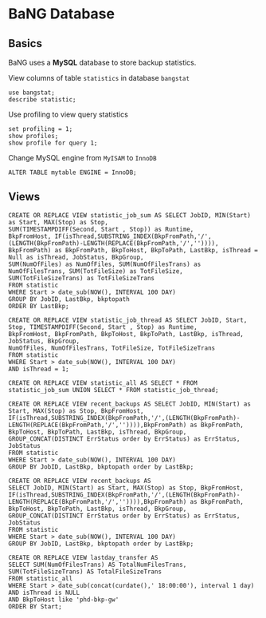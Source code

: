   BaNG Database
=================

 Basics
--------

BaNG uses a **MySQL** database to store backup statistics.

View columns of table ```statistics``` in database ```bangstat```

    use bangstat;
    describe statistic;

Use profiling to view query statistics

    set profiling = 1;
    show profiles;
    show profile for query 1;

Change MySQL engine from ```MyISAM``` to ```InnoDB```

    ALTER TABLE mytable ENGINE = InnoDB;

 Views
-------

    CREATE OR REPLACE VIEW statistic_job_sum AS SELECT JobID, MIN(Start) as Start, MAX(Stop) as Stop,
    SUM(TIMESTAMPDIFF(Second, Start , Stop)) as Runtime,
    BkpFromHost, IF(isThread,SUBSTRING_INDEX(BkpFromPath,'/',(LENGTH(BkpFromPath)-LENGTH(REPLACE(BkpFromPath,'/','')))),
    BkpFromPath) as BkpFromPath, BkpToHost, BkpToPath, LastBkp, isThread = Null as isThread, JobStatus, BkpGroup,
    SUM(NumOfFiles) as NumOfFiles, SUM(NumOfFilesTrans) as NumOfFilesTrans, SUM(TotFileSize) as TotFileSize,
    SUM(TotFileSizeTrans) as TotFileSizeTrans
    FROM statistic
    WHERE Start > date_sub(NOW(), INTERVAL 100 DAY)
    GROUP BY JobID, LastBkp, bkptopath
    ORDER BY LastBkp;

    CREATE OR REPLACE VIEW statistic_job_thread AS SELECT JobID, Start, Stop, TIMESTAMPDIFF(Second, Start , Stop) as Runtime,
    BkpFromHost, BkpFromPath, BkpToHost, BkpToPath, LastBkp, isThread, JobStatus, BkpGroup,
    NumOfFiles, NumOfFilesTrans, TotFileSize, TotFileSizeTrans
    FROM statistic
    WHERE Start > date_sub(NOW(), INTERVAL 100 DAY)
    AND isThread = 1;

    CREATE OR REPLACE VIEW statistic_all AS SELECT * FROM statistic_job_sum UNION SELECT * FROM statistic_job_thread;

    CREATE OR REPLACE VIEW recent_backups AS SELECT JobID, MIN(Start) as Start, MAX(Stop) as Stop, BkpFromHost,
    IF(isThread,SUBSTRING_INDEX(BkpFromPath,'/',(LENGTH(BkpFromPath)-LENGTH(REPLACE(BkpFromPath,'/','')))),BkpFromPath) as BkpFromPath,
    BkpToHost, BkpToPath, LastBkp, isThread, BkpGroup, GROUP_CONCAT(DISTINCT ErrStatus order by ErrStatus) as ErrStatus, JobStatus
    FROM statistic
    WHERE Start > date_sub(NOW(), INTERVAL 100 DAY)
    GROUP BY JobID, LastBkp, bkptopath order by LastBkp;

    CREATE OR REPLACE VIEW recent_backups AS
    SELECT JobID, MIN(Start) as Start, MAX(Stop) as Stop, BkpFromHost,
    IF(isThread,SUBSTRING_INDEX(BkpFromPath,'/',(LENGTH(BkpFromPath)-LENGTH(REPLACE(BkpFromPath,'/','')))),BkpFromPath) as BkpFromPath,
    BkpToHost, BkpToPath, LastBkp, isThread, BkpGroup,
    GROUP_CONCAT(DISTINCT ErrStatus order by ErrStatus) as ErrStatus, JobStatus
    FROM statistic
    WHERE Start > date_sub(NOW(), INTERVAL 100 DAY)
    GROUP BY JobID, LastBkp, bkptopath order by LastBkp;

    CREATE OR REPLACE VIEW lastday_transfer AS
    SELECT SUM(NumOfFilesTrans) AS TotalNumFilesTrans, SUM(TotFileSizeTrans) AS TotalFileSizeTrans
    FROM statistic_all
    WHERE Start > date_sub(concat(curdate(),' 18:00:00'), interval 1 day)
    AND isThread is NULL
    AND BkpToHost like 'phd-bkp-gw'
    ORDER BY Start;
